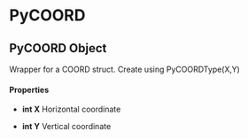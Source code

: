 # PyCOORD

## PyCOORD Object

Wrapper for a COORD struct\.  Create using PyCOORDType\(X,Y\)

#### Properties

  -  **int X** 
    Horizontal coordinate

  -  **int Y** 
    Vertical coordinate